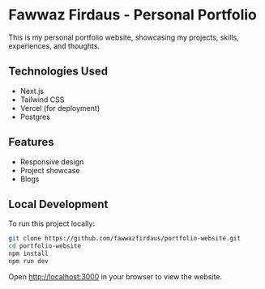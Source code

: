 # Fawwaz Firdaus - Personal Portfolio

This is my personal portfolio website, showcasing my projects, skills, experiences, and thoughts.

## Technologies Used

- Next.js
- Tailwind CSS
- Vercel (for deployment)
- Postgres

## Features

- Responsive design
- Project showcase
- Blogs

## Local Development

To run this project locally:

```bash
git clone https://github.com/fawwazfirdaus/portfolio-website.git
cd portfolio-website
npm install
npm run dev
```

Open [http://localhost:3000](http://localhost:3000) in your browser to view the website.